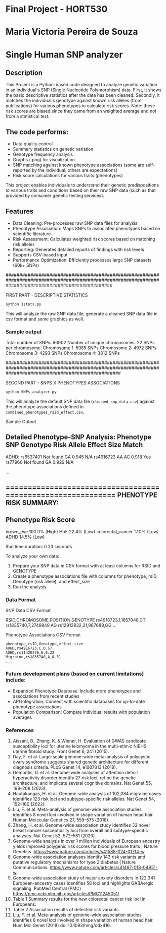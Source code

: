 # Final Project - HORT530 
# Maria Victoria Pereira de Souza

# Single Human SNP analyzer

## Description
This Project is a Python-based code designed to analyze genetic variation in an individual's SNP (Single Nucleotide Polymorphism) data. First, it shows the basic descriptive statistics after the data has been cleaned. Secondly, it matches the individual's genotype against known risk alleles (from publications) for various phenotypes to calculate risk scores. 
Note: these risk scores are biased since they came from an weighted average and not from a statistical test. 
## The code performs:
- Data quality control
- Summary statistics on genetic variation
- Genotype frequency analysis
- Graphs (.png) for visualization
- SNP matching against known phenotype associations (some are self-reported by the individual, others are expectations) 
- Risk score calculations for various traits (phenotypes)

This project enables individuals to understand their genetic predispositions to various traits and conditions based on their raw SNP data (such as that provided by consumer genetic testing services).

## Features
- Data Cleaning: Pre-processes raw SNP data files for analysis
- Phenotype Association: Maps SNPs to associated phenotypes based on scientific literature
- Risk Assessment: Calculates weighted risk scores based on matching risk alleles
- Reporting: Generates detailed reports of findings with risk levels
- Supports CSV-based input
- Performance Optimization: Efficiently processes large SNP datasets (60k+ SNPs)

#######################################################################################################################################################

FIRST PART - DESCRIPTIVE STATISTICS

```bash
python 1stats.py
```
This will analyze the raw SNP data file, generate a cleaned SNP data file in csv format and some graphics as well.

### Sample output

Total number of SNPs: 60902
Number of unique chromosomes: 22
SNPs per chromosome:
  Chromosome 1: 5085 SNPs
  Chromosome 2: 4972 SNPs
  Chromosome 3: 4293 SNPs
  Chromosome 4: 3812 SNPs

##########################################################################################################################################################

SECOND PART - SNPS X PHENOTYPES ASSOCIATIONS

```bash
python SNPs_analyzer.py
```
This will analyze the default SNP data file (`cleaned_snp_data.csv`) against the phenotype associations defined in `combined_phenotypes_rsid_effect.csv`.

Sample Output

Detailed Phenotype-SNP Analysis:
Phenotype SNP Genotype Risk Allele Effect Size Match
--------------------------------------------------------------------------------
ADHD:
  rs6537401 Not found GA 0.945 N/A
  rs4916723 AA AC 0.918 Yes
  rs77960 Not found GA 0.929 N/A

...

============================================================
PHENOTYPE RISK SUMMARY:
------------------------------------------------------------
Phenotype Risk Score
------------------------------------------------------------
brown_eye 100.0% (High)
HbF 22.4% (Low)
colorectal_cancer 17.0% (Low)
ADHD 14.5% (Low)

Run time duration: 0.23 seconds


To analyze your own data:

1. Prepare your SNP data in CSV format with at least columns for RSID and GENOTYPE
2. Create a phenotype associations file with columns for phenotype, rsID, Genotype (risk allele), and effect_size
3. Run the analysis


### Data Format

SNP Data CSV Format

RSID,CHROMOSOME,POSITION,GENOTYPE
rs4916723,1,1857048,CT
rs1835740,7,2749849,AG
rs12913832,21,987689,GG
...


Phenotype Associations CSV Format
```
phenotype,rsID,Genotype,effect_size
ADHD,rs4916723,C,0.67
ADHD,rs11420276,G,0.22
Migraine,rs1835740,A,0.51
...
```

### Future development plans (based on current limitations) include:

- Expanded Phenotype Database: Include more phenotypes and associations from recent studies
- API Integration: Connect with scientific databases for up-to-date phenotype associations
- Population Comparison: Compare individual results with population averages


### References

1. Aissani, B., Zhang, K. & Wiener, H. Evaluation of GWAS candidate susceptibility loci for uterine leiomyoma in the multi-ethnic NIEHS uterine fibroid study. Front Genet 6, 241 (2015).
2. Day, F. et al. Large-scale genome-wide meta-analysis of polycystic ovary syndrome suggests shared genetic architecture for different diagnosis criteria. PLoS Genet 14, e1007813 (2018).
3. Demontis, D. et al. Genome-wide analyses of attention deficit hyperactivity disorder identify 27 risk loci, refine the genetic architecture, and implicate several cognitive domains. Nat Genet 55, 198–208 (2023).
4. Hautakangas, H. et al. Genome-wide analysis of 102,084 migraine cases identifies 123 risk loci and subtype-specific risk alleles. Nat Genet 54, 152–160 (2022).
5. Liu, F. et al. Meta-analysis of genome-wide association studies identifies 8 novel loci involved in shape variation of human head hair. Human Molecular Genetics 27, 559–575 (2018).
6. Zhang, H. et al. Genome-wide association study identifies 32 novel breast cancer susceptibility loci from overall and subtype-specific analyses. Nat Genet 52, 572–581 (2020).
7. Genome-wide analysis in over 1 million individuals of European ancestry yields improved polygenic risk scores for blood pressure traits | Nature Genetics. https://www.nature.com/articles/s41588-024-01714-w.
8. Genome-wide association analyses identify 143 risk variants and putative regulatory mechanisms for type 2 diabetes | Nature Communications. https://www.nature.com/articles/s41467-018-04951-w.
9. Genome-wide association study of major anxiety disorders in 122,341 European-ancestry cases identifies 58 loci and highlights GABAergic signaling. PubMed Central (PMC) https://pmc.ncbi.nlm.nih.gov/articles/PMC11245051/.
10. Table 1 Summary results for the new colorectal cancer risk loci in Europeans.
11. Table 2 Association results of detected risk variants.
12. Liu, F. et al. Meta-analysis of genome-wide association studies identifies 8 novel loci involved in shape variation of human head hair. Hum Mol Genet (2018) doi:10.1093/hmg/ddx416.

